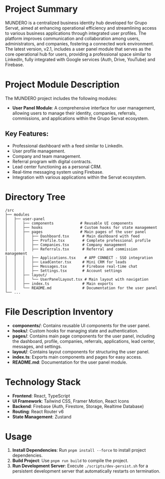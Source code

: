 # Project Summary
MUNDERO is a centralized business identity hub developed for Grupo Servat, aimed at enhancing operational efficiency and streamlining access to various business applications through integrated user profiles. The platform improves communication and collaboration among users, administrators, and companies, fostering a connected work environment. The latest version, v2.1, includes a user panel module that serves as the core operational hub for users, providing a professional space similar to LinkedIn, fully integrated with Google services (Auth, Drive, YouTube) and Firebase.

# Project Module Description
The MUNDERO project includes the following modules:
- **User Panel Module**: A comprehensive interface for user management, allowing users to manage their identity, companies, referrals, commissions, and applications within the Grupo Servat ecosystem.

## Key Features:
- Professional dashboard with a feed similar to LinkedIn.
- User profile management.
- Company and team management.
- Referral program with digital contracts.
- Lead center functioning as a personal CRM.
- Real-time messaging system using Firebase.
- Integration with various applications within the Servat ecosystem.

# Directory Tree
```
/src
├── modules
│   ├── user-panel
│   │   ├── components            # Reusable UI components
│   │   ├── hooks                 # Custom hooks for state management
│   │   ├── pages                 # Main pages of the user panel
│   │   │   ├── Dashboard.tsx      # Main dashboard with feed
│   │   │   ├── Profile.tsx        # Complete professional profile
│   │   │   ├── Companies.tsx      # Company management
│   │   │   ├── Referrals.tsx      # Referral and commission management
│   │   │   ├── Applications.tsx    # APP CONNECT - SSO integration
│   │   │   ├── LeadCenter.tsx     # Mini CRM for leads
│   │   │   ├── Messages.tsx       # Firebase real-time chat
│   │   │   ├── Settings.tsx       # Account settings
│   │   ├── layout/
│   │   │   └── UserPanelLayout.tsx # Main layout with navigation
│   │   ├── index.ts               # Main exports
│   │   └── README.md              # Documentation for the user panel
└── ...
```

# File Description Inventory
- **components/**: Contains reusable UI components for the user panel.
- **hooks/**: Custom hooks for managing state and authentication.
- **pages/**: Contains main page components for the user panel, including the dashboard, profile, companies, referrals, applications, lead center, messages, and settings.
- **layout/**: Contains layout components for structuring the user panel.
- **index.ts**: Exports main components and pages for easy access.
- **README.md**: Documentation for the user panel module.

# Technology Stack
- **Frontend**: React, TypeScript
- **UI Framework**: Tailwind CSS, Framer Motion, React Icons
- **Backend**: Firebase (Auth, Firestore, Storage, Realtime Database)
- **Routing**: React Router v6
- **State Management**: Zustand

# Usage
1. **Install Dependencies**: Run `pnpm install --force` to install project dependencies.
2. **Build Project**: Use `pnpm run build` to compile the project.
3. **Run Development Server**: Execute `./scripts/dev-persist.sh` for a persistent development server that automatically restarts on termination.
